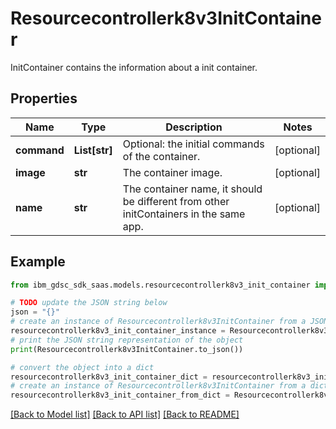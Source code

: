 # Resourcecontrollerk8v3InitContainer

InitContainer contains the information about a init container.

## Properties

Name | Type | Description | Notes
------------ | ------------- | ------------- | -------------
**command** | **List[str]** | Optional: the initial commands of the container. | [optional] 
**image** | **str** | The container image. | [optional] 
**name** | **str** | The container name, it should be different from other initContainers in the same app. | [optional] 

## Example

```python
from ibm_gdsc_sdk_saas.models.resourcecontrollerk8v3_init_container import Resourcecontrollerk8v3InitContainer

# TODO update the JSON string below
json = "{}"
# create an instance of Resourcecontrollerk8v3InitContainer from a JSON string
resourcecontrollerk8v3_init_container_instance = Resourcecontrollerk8v3InitContainer.from_json(json)
# print the JSON string representation of the object
print(Resourcecontrollerk8v3InitContainer.to_json())

# convert the object into a dict
resourcecontrollerk8v3_init_container_dict = resourcecontrollerk8v3_init_container_instance.to_dict()
# create an instance of Resourcecontrollerk8v3InitContainer from a dict
resourcecontrollerk8v3_init_container_from_dict = Resourcecontrollerk8v3InitContainer.from_dict(resourcecontrollerk8v3_init_container_dict)
```
[[Back to Model list]](../README.md#documentation-for-models) [[Back to API list]](../README.md#documentation-for-api-endpoints) [[Back to README]](../README.md)


